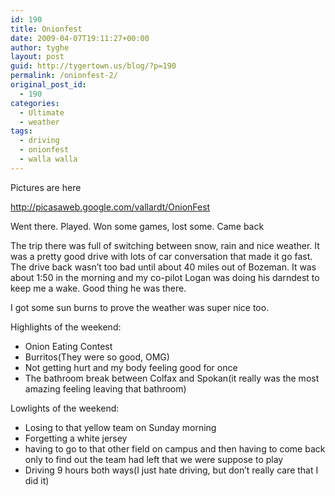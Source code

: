```yaml
---
id: 190
title: Onionfest
date: 2009-04-07T19:11:27+00:00
author: tyghe
layout: post
guid: http://tygertown.us/blog/?p=190
permalink: /onionfest-2/
original_post_id:
  - 190
categories:
  - Ultimate
  - weather
tags:
  - driving
  - onionfest
  - walla walla
---
```

Pictures are here
  
http://picasaweb.google.com/vallardt/OnionFest

Went there. Played. Won some games, lost some. Came back

The trip there was full of switching between snow, rain and nice weather. It was a pretty good drive with lots of car conversation that made it go fast. The drive back wasn&#8217;t too bad until about 40 miles out of Bozeman. It was about 1:50 in the morning and my co-pilot Logan was doing his darndest to keep me a wake. Good thing he was there.

I got some sun burns to prove the weather was super nice too.

Highlights of the weekend:

  * Onion Eating Contest
  * Burritos(They were so good, OMG)
  * Not getting hurt and my body feeling good for once
  * The bathroom break between Colfax and Spokan(it really was the most amazing feeling leaving that bathroom)

Lowlights of the weekend:

  * Losing to that yellow team on Sunday morning
  * Forgetting a white jersey
  * having to go to that other field on campus and then having to come back only to find out the team had left that we were suppose to play
  * Driving 9 hours both ways(I just hate driving, but don&#8217;t really care that I did it)
